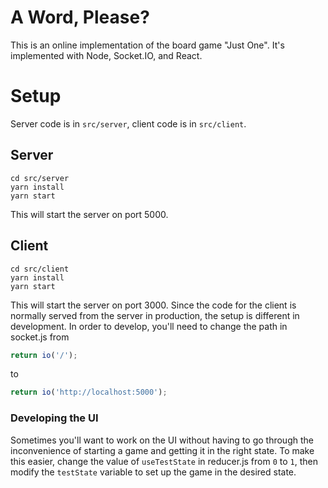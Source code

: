 # A Word, Please?

This is an online implementation of the board game "Just One". It's implemented with Node, Socket.IO, and React.

# Setup

Server code is in `src/server`, client code is in `src/client`.

## Server

```
cd src/server
yarn install
yarn start
```

This will start the server on port 5000.

## Client

```
cd src/client
yarn install
yarn start
```

This will start the server on port 3000. Since the code for the client is normally served from the server in production, the setup is different in development. In order to develop, you'll need to change the path in socket.js from

```js
return io('/');
```

to

```js
return io('http://localhost:5000');
```

### Developing the UI

Sometimes you'll want to work on the UI without having to go through the inconvenience of starting a game and getting it in the right state. To make this easier, change the value of `useTestState` in reducer.js from `0` to `1`, then modify the `testState` variable to set up the game in the desired state.
